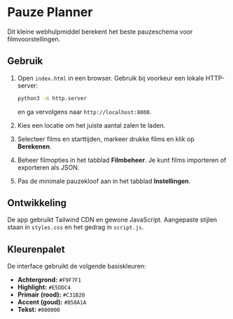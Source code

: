 # Pauze Planner

Dit kleine webhulpmiddel berekent het beste pauzeschema voor filmvoorstellingen.

## Gebruik

1. Open `index.html` in een browser. Gebruik bij voorkeur een lokale HTTP-server:
   ```bash
   python3 -m http.server
   ```
   en ga vervolgens naar `http://localhost:8000`.
2. Kies een locatie om het juiste aantal zalen te laden.
3. Selecteer films en starttijden, markeer drukke films en klik op **Berekenen**.
4. Beheer filmopties in het tabblad **Filmbeheer**. Je kunt films importeren of exporteren als JSON.

5. Pas de minimale pauzekloof aan in het tabblad **Instellingen**.
## Ontwikkeling

De app gebruikt Tailwind CDN en gewone JavaScript. Aangepaste stijlen staan in `styles.css` en het gedrag in `script.js`.

## Kleurenpalet

De interface gebruikt de volgende basiskleuren:

- **Achtergrond:** `#F9F7F1`
- **Highlight:** `#E5DDC4`
- **Primair (rood):** `#C31B20`
- **Accent (goud):** `#B58A1A`
- **Tekst:** `#000000`
